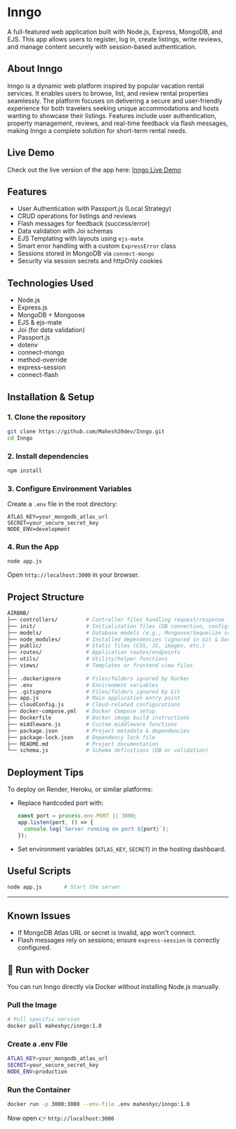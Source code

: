 # Inngo
A full-featured web application built with Node.js, Express, MongoDB, and EJS. This app allows users to register, log in, create listings, write reviews, and manage content securely with session-based authentication.

## About Inngo
Inngo is a dynamic web platform inspired by popular vacation rental services. It enables users to browse, list, and review rental properties seamlessly. The platform focuses on delivering a secure and user-friendly experience for both travelers seeking unique accommodations and hosts wanting to showcase their listings. Features include user authentication, property management, reviews, and real-time feedback via flash messages, making Inngo a complete solution for short-term rental needs.

## Live Demo
Check out the live version of the app here: [Inngo Live Demo](https://inngo.onrender.com)


## Features
- User Authentication with Passport.js (Local Strategy)
- CRUD operations for listings and reviews
- Flash messages for feedback (success/error)
- Data validation with Joi schemas
- EJS Templating with layouts using `ejs-mate`
- Smart error handling with a custom `ExpressError` class
- Sessions stored in MongoDB via `connect-mongo`
- Security via session secrets and httpOnly cookies

## Technologies Used
- Node.js
- Express.js
- MongoDB + Mongoose
- EJS & ejs-mate
- Joi (for data validation)
- Passport.js
- dotenv
- connect-mongo
- method-override
- express-session
- connect-flash

## Installation & Setup

### 1. Clone the repository

```bash
git clone https://github.com/Mahesh20dev/Inngo.git
cd Inngo
```

### 2. Install dependencies

```bash
npm install
```

### 3. Configure Environment Variables

Create a `.env` file in the root directory:

```env
ATLAS_KEY=your_mongodb_atlas_url
SECRET=your_secure_secret_key
NODE_ENV=development
```

### 4. Run the App

```bash
node app.js
```

Open `http://localhost:3000` in your browser.

## Project Structure
```bash
AIRBNB/
├── controllers/         # Controller files handling request/response logic
├── init/                # Initialization files (DB connection, configs, etc.)
├── models/              # Database models (e.g., Mongoose/Sequelize schemas)
├── node_modules/        # Installed dependencies (ignored in Git & Docker)
├── public/              # Static files (CSS, JS, images, etc.)
├── routes/              # Application routes/endpoints
├── utils/               # Utility/helper functions
├── views/               # Templates or frontend view files
│
├── .dockerignore        # Files/folders ignored by Docker
├── .env                 # Environment variables
├── .gitignore           # Files/folders ignored by Git
├── app.js               # Main application entry point
├── cloudConfig.js       # Cloud-related configurations
├── docker-compose.yml   # Docker Compose setup
├── Dockerfile           # Docker image build instructions
├── middleware.js        # Custom middleware functions
├── package.json         # Project metadata & dependencies
├── package-lock.json    # Dependency lock file
├── README.md            # Project documentation
└── schema.js            # Schema definitions (DB or validation)
```

## Deployment Tips

To deploy on Render, Heroku, or similar platforms:

- Replace hardcoded port with:
  ```js
  const port = process.env.PORT || 3000;
  app.listen(port, () => {
    console.log(`Server running on port ${port}`);
  });
  ```

- Set environment variables (`ATLAS_KEY`, `SECRET`) in the hosting dashboard.

## Useful Scripts

```bash
node app.js       # Start the server
```

---

## Known Issues

- If MongoDB Atlas URL or secret is invalid, app won't connect.
- Flash messages rely on sessions; ensure `express-session` is correctly configured.

## 🐳 Run with Docker

You can run Inngo directly via Docker without installing Node.js manually.

### Pull the Image
```bash
# Pull specific version
docker pull maheshyc/inngo:1.0
```
### Create a .env File
```bash
ATLAS_KEY=your_mongodb_atlas_url
SECRET=your_secure_secret_key
NODE_ENV=production
```
### Run the Container
```bash
docker run -p 3000:3000 --env-file .env maheshyc/inngo:1.0
```

Now open 👉 `http://localhost:3000`
